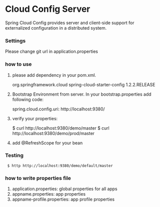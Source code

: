 Cloud Config Server
=====================================
Spring Cloud Config provides server and client-side support for externalized configuration in a distributed system.


### Settings

Please change git url in application.properties

### how to use

1. please add dependency in your pom.xml.


    <dependency>
           <groupId>org.springframework.cloud</groupId>
           <artifactId>spring-cloud-starter-config</artifactId>
           <version>1.2.2.RELEASE</version>
    </dependency>

2. Bootstrap Environment from server. In your bootstrap.properties add following code:


    spring.cloud.config.uri: http://localhost:9380/

3. verify your properties:


    $ curl http://localhost:9380/demo/master
    $ curl http://localhost:9380/demo/prod/master

4. add @RefreshScope for your bean

### Testing

     $ http http://localhost:9380/demo/default/master

### how to write properties file

1. application.properties: global properties for all apps
2. appname.properties: app properties
3. appname-profile.properties: app profile properties


